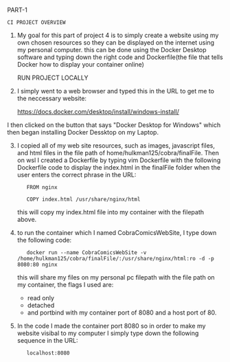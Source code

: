    PART-1
    
    CI PROJECT OVERVIEW

1. My goal for this part of project 4 is to simply create a website using my own chosen resources
so they can be displayed on the internet using my personal computer. this can be done using the Docker Desktop software and typing down the right 
code and Dockerfile(the file that tells Docker how to display your container online)
 
    RUN PROJECT LOCALLY

2. I simply went to a web browser and typed this in the URL to get me to the neccessary website:

    https://docs.docker.com/desktop/install/windows-install/

I then clicked on the button that says "Docker Desktop for Windows" 
which then began installing Docker Dessktop on my Laptop.

3. I copied all of my web site resources, such as images, javascript files, 
and html files in the file path of home/hulkman125/cobra/finalFile. Then on wsl I created a Dockerfile by typing vim Dockerfile
with the following Dockerfile code to display the index.html in the finalFile folder when the user enters 
the correct phrase in the URL: 

          FROM nginx
      
          COPY index.html /usr/share/nginx/html

   this will copy my index.html file into my container with the filepath above.

4. to run the container which I named CobraComicsWebSite, I type down the following code:

          docker run --name CobraComicsWebSite -v /home/hulkman125/cobra/finalFile/:/usr/share/nginx/html:ro -d -p 8080:80 nginx
   this will share my files on my personal pc filepath with the file path on my container, the flags I used are:
      * read only
      * detached
      * and portbind with my container port of 8080 and a host port of 80.

5. In the code I made the container port 8080 so in order to make my website visibal to my computer I 
simply type down the following sequence in the URL:

          localhost:8080


